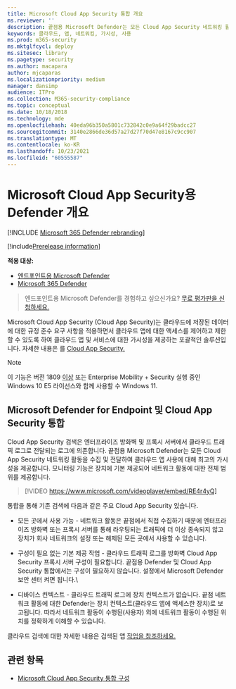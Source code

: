```yaml
---
title: Microsoft Cloud App Security 통합 개요
ms.reviewer: ''
description: 끝점용 Microsoft Defender는 모든 Cloud App Security 네트워킹 활동을 전달하여 앱과 통합됩니다.
keywords: 클라우드, 앱, 네트워킹, 가시성, 사용
ms.prod: m365-security
ms.mktglfcycl: deploy
ms.sitesec: library
ms.pagetype: security
ms.author: macapara
author: mjcaparas
ms.localizationpriority: medium
manager: dansimp
audience: ITPro
ms.collection: M365-security-compliance
ms.topic: conceptual
ms.date: 10/18/2018
ms.technology: mde
ms.openlocfilehash: 40eda96b350a5801c732842c0e9a64f29badcc27
ms.sourcegitcommit: 3140e2866de36d57a27d27f70d47e8167c9cc907
ms.translationtype: MT
ms.contentlocale: ko-KR
ms.lasthandoff: 10/23/2021
ms.locfileid: "60555587"
---
```

# <a name="microsoft-cloud-app-security-in-defender-for-endpoint-overview"></a>Microsoft Cloud App Security용 Defender 개요

[!INCLUDE [Microsoft 365 Defender rebranding](../../includes/microsoft-defender.md)]

[!include[Prerelease information](../../includes/prerelease.md)]

**적용 대상:**
- [엔드포인트용 Microsoft Defender](https://go.microsoft.com/fwlink/p/?linkid=2154037)
- [Microsoft 365 Defender](https://go.microsoft.com/fwlink/?linkid=2118804)


> 엔드포인트용 Microsoft Defender를 경험하고 싶으신가요? [무료 평가판을 신청하세요.](https://signup.microsoft.com/create-account/signup?products=7f379fee-c4f9-4278-b0a1-e4c8c2fcdf7e&ru=https://aka.ms/MDEp2OpenTrial?ocid=docs-wdatp-exposedapis-abovefoldlink)

Microsoft Cloud App Security (Cloud App Security)는 클라우드에 저장된 데이터에 대한 규정 준수 요구 사항을 적용하면서 클라우드 앱에 대한 액세스를 제어하고 제한할 수 있도록 하여 클라우드 앱 및 서비스에 대한 가시성을 제공하는 포괄적인 솔루션입니다. 자세한 내용은 를 [Cloud App Security.](/cloud-app-security/what-is-cloud-app-security)

> [!NOTE]
> 이 기능은 버전 1809 [이상](https://www.microsoft.com/cloud-platform/enterprise-mobility-security) 또는 Enterprise Mobility + Security 실행 중인 Windows 10 E5 라이선스와 함께 사용할 수 Windows 11.

## <a name="microsoft-defender-for-endpoint-and-cloud-app-security-integration"></a>Microsoft Defender for Endpoint 및 Cloud App Security 통합

Cloud App Security 검색은 엔터프라이즈 방화벽 및 프록시 서버에서 클라우드 트래픽 로그로 전달되는 로그에 의존합니다. 끝점용 Microsoft Defender는 모든 Cloud App Security 네트워킹 활동을 수집 및 전달하여 클라우드 앱 사용에 대해 최고의 가시성을 제공합니다. 모니터링 기능은 장치에 기본 제공되어 네트워크 활동에 대한 전체 범위를 제공합니다.

> [!VIDEO https://www.microsoft.com/videoplayer/embed/RE4r4yQ]

통합을 통해 기존 검색에 다음과 같은 주요 Cloud App Security 있습니다.

- 모든 곳에서 사용 가능 - 네트워크 활동은 끝점에서 직접 수집하기 때문에 엔터프라이즈 방화벽 또는 프록시 서버를 통해 라우팅되는 트래픽에 더 이상 종속되지 않고 장치가 회사 네트워크의 설정 또는 해제된 모든 곳에서 사용할 수 있습니다.

- 구성이 필요 없는 기본 제공 작업 - 클라우드 트래픽 로그를 방화벽 Cloud App Security 프록시 서버 구성이 필요합니다. 끝점용 Defender 및 Cloud App Security 통합에서는 구성이 필요하지 않습니다. 설정에서 Microsoft Defender 보안 센터 켜면 됩니다.\

- 디바이스 컨텍스트 - 클라우드 트래픽 로그에 장치 컨텍스트가 없습니다. 끝점 네트워크 활동에 대한 Defender는 장치 컨텍스트(클라우드 앱에 액세스한 장치)로 보고됩니다. 따라서 네트워크 활동이 수행된(사용자) 외에 네트워크 활동이 수행된 위치를 정확하게 이해할 수 있습니다.

클라우드 검색에 대한 자세한 내용은 검색된 앱 [작업을 참조하세요.](/cloud-app-security/discovered-apps)

## <a name="related-topic"></a>관련 항목

- [Microsoft Cloud App Security 통합 구성](microsoft-cloud-app-security-config.md)
